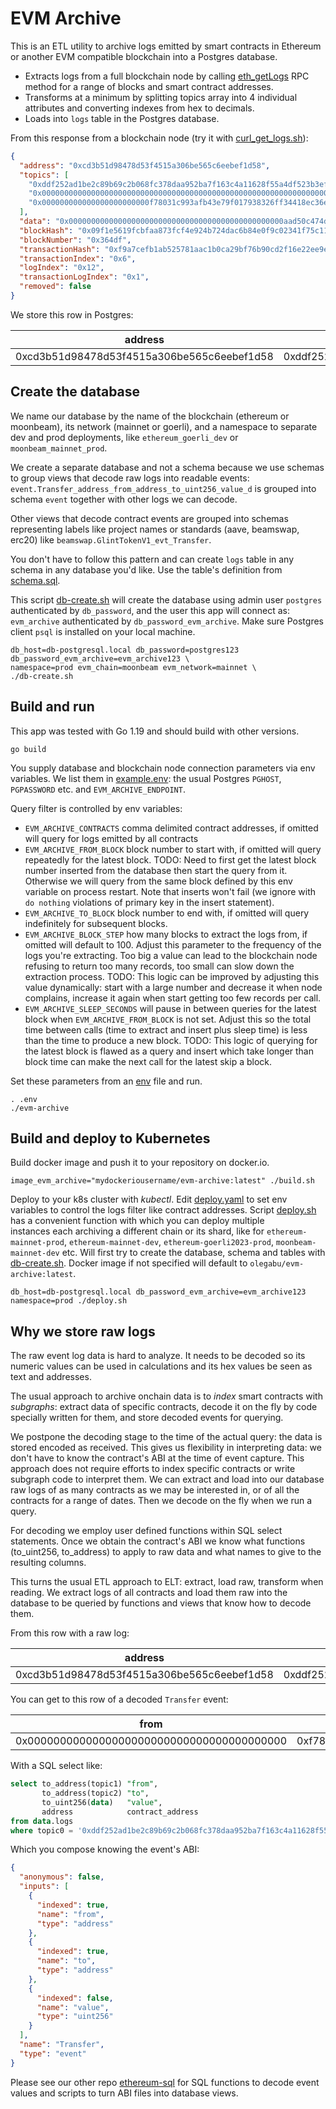 # EVM Archive

This is an ETL utility to archive logs emitted by smart contracts in Ethereum or another EVM
compatible blockchain into a Postgres database.

- Extracts logs from a full blockchain node by calling
  [eth_getLogs](https://ethereum.org/en/developers/docs/apis/json-rpc/#eth_getlogs)
  RPC method for a range of blocks and smart contract addresses.
- Transforms at a minimum by splitting topics array into 4 individual attributes and converting
  indexes from hex to decimals.
- Loads into `logs` table in the Postgres database.

From this response from a blockchain node (try it with [curl_get_logs.sh](./curl_get_logs.sh)):

```json
{
  "address": "0xcd3b51d98478d53f4515a306be565c6eebef1d58",
  "topics": [
    "0xddf252ad1be2c89b69c2b068fc378daa952ba7f163c4a11628f55a4df523b3ef",
    "0x0000000000000000000000000000000000000000000000000000000000000000",
    "0x000000000000000000000000f78031c993afb43e79f017938326ff34418ec36e"
  ],
  "data": "0x000000000000000000000000000000000000000000000000aad50c474db4eb50",
  "blockHash": "0x09f1e5619fcbfaa873fcf4e924b724dac6b84e0f9c02341f75c11393d586792b",
  "blockNumber": "0x364df",
  "transactionHash": "0xf9a7cefb1ab525781aac1b0ca29bf76b90cd2f16e22ee9e91cf7d2dcae78aa08",
  "transactionIndex": "0x6",
  "logIndex": "0x12",
  "transactionLogIndex": "0x1",
  "removed": false
}
```

We store this row in Postgres:

| address                                    | topic0                                                             | topic1                                                             | topic2                                                             | topic3 | data                                                               | block_hash                                                         | block_number | transaction_hash                                                   | transaction_index | log_index | transaction_log_index | removed | block_timestamp |
|--------------------------------------------|--------------------------------------------------------------------|--------------------------------------------------------------------|--------------------------------------------------------------------|--------|--------------------------------------------------------------------|--------------------------------------------------------------------|--------------|--------------------------------------------------------------------|-------------------|-----------|-----------------------|---------|-----------------|
| 0xcd3b51d98478d53f4515a306be565c6eebef1d58 | 0xddf252ad1be2c89b69c2b068fc378daa952ba7f163c4a11628f55a4df523b3ef | 0x0000000000000000000000000000000000000000000000000000000000000000 | 0x000000000000000000000000f78031c993afb43e79f017938326ff34418ec36e |        | 0x000000000000000000000000000000000000000000000000aad50c474db4eb50 | 0x09f1e5619fcbfaa873fcf4e924b724dac6b84e0f9c02341f75c11393d586792b | 222431       | 0xf9a7cefb1ab525781aac1b0ca29bf76b90cd2f16e22ee9e91cf7d2dcae78aa08 | 6                 | 18        | 1                     | false   |                 |

## Create the database

We name our database by the name of the blockchain (ethereum or moonbeam), its network (mainnet or
goerli), and a namespace to separate dev and prod deployments, like `ethereum_goerli_dev` or
`moonbeam_mainnet_prod`.

We create a separate database and not a schema because we use schemas to group views that decode raw
logs into readable events: `event.Transfer_address_from_address_to_uint256_value_d` is grouped into
schema `event` together with other logs we can decode.

Other views that decode contract events are grouped into schemas representing labels like project
names or standards (aave, beamswap, erc20) like `beamswap.GlintTokenV1_evt_Transfer`.

You don't have to follow this pattern and can create `logs` table in any schema in any database
you'd like. Use the table's definition from [schema.sql](./schema.sql).

This script [db-create.sh](./db-create.sh) will create the database using admin user `postgres`
authenticated by `db_password`, and the user this app will connect as: `evm_archive` authenticated
by `db_password_evm_archive`. Make sure Postgres client `psql` is installed on your local machine.

```shell
db_host=db-postgresql.local db_password=postgres123 db_password_evm_archive=evm_archive123 \
namespace=prod evm_chain=moonbeam evm_network=mainnet \
./db-create.sh
```

## Build and run

This app was tested with Go 1.19 and should build with other versions.

```shell
go build
```

You supply database and blockchain node connection parameters via env variables. We list them in
[example.env](./example.env): the usual Postgres `PGHOST`, `PGPASSWORD` etc.
and `EVM_ARCHIVE_ENDPOINT`.

Query filter is controlled by env variables:

- `EVM_ARCHIVE_CONTRACTS` comma delimited contract addresses, if omitted will query for logs emitted
  by all contracts
- `EVM_ARCHIVE_FROM_BLOCK` block number to start with, if omitted will query repeatedly for the
  latest block. TODO:
  Need to first get the latest block number inserted from the database then start the query from it.
  Otherwise we will query from the same block defined by this env variable on process restart. Note
  that inserts won't fail (we ignore with `do nothing` violations of primary key in the insert
  statement).
- `EVM_ARCHIVE_TO_BLOCK` block number to end with, if omitted will query indefinitely for subsequent
  blocks.
- `EVM_ARCHIVE_BLOCK_STEP` how many blocks to extract the logs from, if omitted will default to 100.
  Adjust this parameter to the frequency of the logs you're extracting. Too big a value can lead to
  the blockchain node refusing to return too many records, too small can slow down the extraction
  process. TODO: This logic can be improved by adjusting this value dynamically: start with a large
  number and decrease it when node complains, increase it again when start getting too few records
  per call.
- `EVM_ARCHIVE_SLEEP_SECONDS` will pause in between queries for the latest block
  when `EVM_ARCHIVE_FROM_BLOCK` is not set. Adjust this so the total time between calls (time to
  extract and insert plus sleep time)
  is less than the time to produce a new block. TODO: This logic of querying for the latest block is
  flawed as a query and insert which take longer than block time can make the next call for the
  latest skip a block.

Set these parameters from an [env](./example.env) file and run.

```shell
. .env
./evm-archive
```

## Build and deploy to Kubernetes

Build docker image and push it to your repository on docker.io.

```shell
image_evm_archive="mydockeriousername/evm-archive:latest" ./build.sh
```

Deploy to your k8s cluster with *kubectl*. Edit [deploy.yaml](./deploy.sh) to set env variables to
control the logs filter like contract addresses. Script [deploy.sh](./deploy.sh) has a convenient
function with which you can deploy multiple  
instances each archiving a different chain or its shard, like for
`ethereum-mainnet-prod`, `ethereum-mainnet-dev`, `ethereum-goerli2023-prod`,
`moonbeam-mainnet-dev` etc. Will first try to create the database, schema and tables
with [db-create.sh](./db-create.sh). Docker image if not specified will default to
`olegabu/evm-archive:latest`.

```shell
db_host=db-postgresql.local db_password_evm_archive=evm_archive123 namespace=prod ./deploy.sh
```

## Why we store raw logs

The raw event log data is hard to analyze. It needs to be decoded so its numeric values can be used
in calculations and its hex values be seen as text and addresses.

The usual approach to archive onchain data is to *index* smart contracts with *subgraphs*: extract
data of specific contracts, decode it on the fly by code specially written for them, and store
decoded events for querying.

We postpone the decoding stage to the time of the actual query: the data is stored encoded as
received. This gives us flexibility in interpreting data: we don't have to know the contract's ABI
at the time of event capture. This approach does not require efforts to index specific contracts or
write subgraph code to interpret them. We can extract and load into our database raw logs of as 
many contracts as we may be interested in, or of all the contracts for a range of dates. Then 
we decode on the fly when we run a query.

For decoding we employ user defined functions within SQL select statements. Once we obtain the
contract's ABI we know what functions (to_uint256, to_address) to apply to raw data and what
names to give to the resulting columns.

This turns the usual ETL approach to ELT: extract, load raw, transform when reading. We extract logs
of all contracts and load them raw into the database to be queried by functions and views that know
how to decode them.

From this row with a raw log:

| address                                    | topic0                                                             | topic1                                                             | topic2                                                             | topic3 | data                                                               | block_hash                                                         | block_number | transaction_hash                                                   | transaction_index | log_index | transaction_log_index | removed | block_timestamp |
|--------------------------------------------|--------------------------------------------------------------------|--------------------------------------------------------------------|--------------------------------------------------------------------|--------|--------------------------------------------------------------------|--------------------------------------------------------------------|--------------|--------------------------------------------------------------------|-------------------|-----------|-----------------------|---------|-----------------|
| 0xcd3b51d98478d53f4515a306be565c6eebef1d58 | 0xddf252ad1be2c89b69c2b068fc378daa952ba7f163c4a11628f55a4df523b3ef | 0x0000000000000000000000000000000000000000000000000000000000000000 | 0x000000000000000000000000f78031c993afb43e79f017938326ff34418ec36e |        | 0x000000000000000000000000000000000000000000000000aad50c474db4eb50 | 0x09f1e5619fcbfaa873fcf4e924b724dac6b84e0f9c02341f75c11393d586792b | 222431       | 0xf9a7cefb1ab525781aac1b0ca29bf76b90cd2f16e22ee9e91cf7d2dcae78aa08 | 6                 | 18        | 1                     | false   |                 |

You can get to this row of a decoded `Transfer` event:

| from                                       | to                                         | value                | contract_address                           |
|--------------------------------------------|--------------------------------------------|----------------------|--------------------------------------------|
| 0x0000000000000000000000000000000000000000 | 0xf78031c993afb43e79f017938326ff34418ec36e | 12309758656873032448 | 0xcd3b51d98478d53f4515a306be565c6eebef1d58 |

With a SQL select like:

```sql
select to_address(topic1) "from",
       to_address(topic2) "to",
       to_uint256(data)   "value",
       address            contract_address
from data.logs
where topic0 = '0xddf252ad1be2c89b69c2b068fc378daa952ba7f163c4a11628f55a4df523b3ef';
```

Which you compose knowing the event's ABI:

```json
{
  "anonymous": false,
  "inputs": [
    {
      "indexed": true,
      "name": "from",
      "type": "address"
    },
    {
      "indexed": true,
      "name": "to",
      "type": "address"
    },
    {
      "indexed": false,
      "name": "value",
      "type": "uint256"
    }
  ],
  "name": "Transfer",
  "type": "event"
}
```

Please see our other repo
[ethereum-sql](https://github.com/SummaryDev/ethereum-sql) for SQL functions to decode event values
and scripts to turn ABI files into database views.
